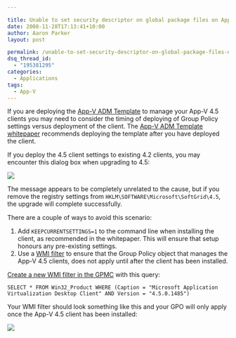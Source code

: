 ```yaml
---

title: Unable to set security descriptor on global package files on App-V client upgrade
date: 2008-11-28T17:13:41+10:00
author: Aaron Parker
layout: post

permalink: /unable-to-set-security-descriptor-on-global-package-files-on-app-v-client-upgrade/
dsq_thread_id:
  - "195381295"
categories:
  - Applications
tags:
  - App-V
---
```

If you are deploying the [App-V ADM Template](http://go.microsoft.com/fwlink/?LinkId=121835) to manage your App-V 4.5 clients you may need to consider the timing of deploying of Group Policy settings versus deployment of the client. The [App-V ADM Template whitepaper](http://download.microsoft.com/download/F/7/8/F784A197-73BE-48FF-83DA-4102C05A6D44/App-V_ADM_Template.docx) recommends deploying the template after you have deployed the client.

If you deploy the 4.5 client settings to existing 4.2 clients, you may encounter this dialog box when upgrading to 4.5:

![]({{site.baseurl}}/media/2008/11/securitydescriptorerror.png)

The message appears to be completely unrelated to the cause, but if you remove the registry settings from `HKLM\SOFTWARE\Microsoft\SoftGrid\4.5`, the upgrade will complete successfully.

There are a couple of ways to avoid this scenario:

  1. Add `KEEPCURRENTSETTINGS=1` to the command line when installing the client, as recommended in the whitepaper. This will ensure that setup honours any pre-existing settings.
  2. Use a [WMI filter](http://technet.microsoft.com/en-us/library/cc779036.aspx) to ensure that the Group Policy object that manages the App-V 4.5 clients, does not apply until after the client has been installed.

[Create a new WMI filter in the GPMC](http://technet.microsoft.com/en-us/library/cc780416.aspx) with this query:

```
SELECT * FROM Win32_Product WHERE (Caption = "Microsoft Application Virtualization Desktop Client" AND Version = "4.5.0.1485")
```

Your WMI filter should look something like this and your GPO will only apply once the App-V 4.5 client has been installed:

![]({{site.baseurl}}/media/2008/11/appvwmifilter.png)
